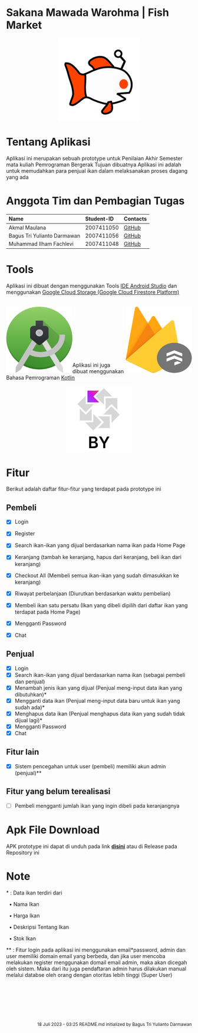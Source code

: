 # Sakana Mawada Warohma | Fish Market
<div align="center">
  <img align="center" src="https://github.com/Bagus324/marketplace_perikanan/blob/master/app/src/main/res/drawable/logo.png"></img>
  </div>

# Tentang Aplikasi

Aplikasi ini merupakan sebuah prototype untuk Penilaian Akhir Semester mata kuliah Pemrograman Bergerak
Tujuan dibuatnya Aplikasi ini adalah untuk memudahkan para penjual ikan dalam melaksanakan proses dagang yang ada

# Anggota Tim dan Pembagian Tugas


| Name                                    | Student-ID  |  Contacts                                                                                                                  |
| :-------------------------------------- | :---------- |  :------------------------------------------------------------------------------------------------------------------------ |
| Akmal Maulana                           | 2007411050  |  [GitHub](https://github.com/akmalm007)                                                                       |
| Bagus Tri Yulianto Darmawan             | 2007411056  |  [GitHub](https://github.com/Bagus324)                                            |
| Muhammad Ilham Fachlevi                  | 2007411048  |  [GitHub](https://github.com/ilhamfachlevi)                                                            |


# Tools

Aplikasi ini dibuat dengan menggunakan Tools [IDE Android Studio](https://developer.android.com/studio) dan menggunakan [Google Cloud Storage (Google Cloud Firestore Platform)](https://firebase.google.com/)
<br><br>
<div align="center">
  <img align="left" src="https://github.com/Bagus324/marketplace_perikanan/blob/master/readme%20assets/android-studio-icon-486x512-zp9um7zl.png" height="180" width="180"></img>
  <img align="right" src="https://github.com/Bagus324/marketplace_perikanan/blob/master/readme%20assets/firestore-logo.png" height="180" width="180"></img>

  </div>
<br><br><br><br><br><br><br><br>

Aplikasi ini juga dibuat menggunakan Bahasa Pemrograman [Kotlin](https://kotlinlang.org/)
<div align="center">
  <img align="center" src="https://github.com/Bagus324/marketplace_perikanan/blob/master/readme%20assets/kotlin_avatar_removebg.png" height="180" width="180"></img>

  </div>

# Fitur

Berikut adalah daftar fitur-fitur yang terdapat pada prototype ini

## Pembeli
- [x] Login
- [x] Register
- [x] Search ikan-ikan yang dijual berdasarkan nama ikan pada Home Page
- [x] Keranjang (tambah ke keranjang, hapus dari keranjang, beli ikan dari keranjang)
- [x] Checkout All (Membeli semua ikan-ikan yang sudah dimasukkan ke keranjang)
- [x] Riwayat perbelanjaan (Diurutkan berdasarkan waktu pembelian)
- [x] Membeli ikan satu persatu (Ikan yang dibeli dipilih dari daftar ikan yang terdapat pada Home Page)
- [x] Mengganti Password
- [x] Chat

      
## Penjual
- [x] Login
- [x] Search ikan-ikan yang dijual berdasarkan nama ikan (sebagai pembeli dan penjual)
- [x] Menambah jenis ikan yang dijual (Penjual meng-input data ikan yang dibutuhkan)*
- [x] Mengganti data ikan (Penjual meng-input data baru untuk ikan yang sudah ada)*
- [x] Menghapus data ikan (Penjual menghapus data ikan yang sudah tidak dijual lagi)*
- [x] Mengganti Password
- [x] Chat

## Fitur lain
- [x] Sistem pencegahan untuk user (pembeli) memiliki akun admin (penjual)**

## Fitur yang belum terealisasi
- [ ] Pembeli mengganti jumlah ikan yang ingin dibeli pada keranjangnya

# Apk File Download

APK prototype ini dapat di unduh pada link 
<b>[disini](https://s.pnj.ac.id/sakana_mawada_warohma)</b> atau di Release pada Repository ini

# Note
<div align="left">
  <p>* : Data ikan terdiri dari<p>&nbsp;&nbsp;• Nama Ikan</p><p>&nbsp;&nbsp;• Harga Ikan</p><p>&nbsp;&nbsp;• Deskripsi Tentang Ikan</p><p>&nbsp;&nbsp;• Stok Ikan</p></p>
  <p>** : Fitur login pada aplikasi ini menggunakan email*password, admin dan user memiliki domain email yang berbeda, dan jika user mencoba melakukan register menggunakan domail email admin, maka akan dicegah oleh sistem. Maka dari itu juga pendaftaran admin harus dilakukan manual melalui databse oleh orang dengan otoritas lebih tinggi (Super User)</p>
  </div>
<br><br><br><br><br><br>
<div align="right">
  <small>18 Juli 2023 - 03:25 README.md initialized by Bagus Tri Yulianto Darmawan</small>  
</div>
